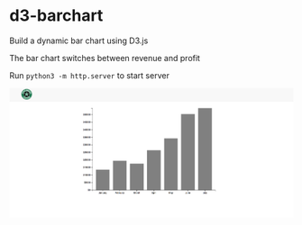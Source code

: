 # d3-barchart
Build a dynamic bar chart using D3.js

The bar chart switches between revenue and profit

Run ```python3 -m http.server``` to start server

![Alt text](img/barchart.png?raw=true "Title")


